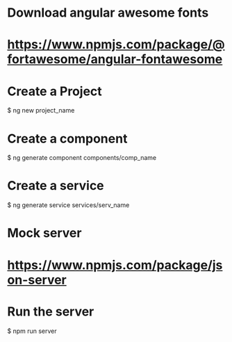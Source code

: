 # Download angular awesome fonts
# https://www.npmjs.com/package/@fortawesome/angular-fontawesome

# Create a Project
 $ ng new project_name

# Create a component
 $ ng generate component components/comp_name

# Create a service
 $ ng generate service services/serv_name

# Mock server
# https://www.npmjs.com/package/json-server
# Run the server
 $ npm run server